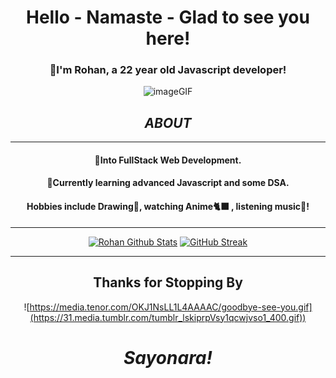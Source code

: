 
# <div align="center"> Hello - Namaste - Glad to see you here! </div>

  <div align="center">
 
### <p>🍁I'm Rohan, a 22 year old Javascript developer!<p>
 
![imageGIF](https://cdn.hashnode.com/res/hashnode/image/upload/v1595331045788/7DTc5AKaw.gif?auto=format,compress&gif-q=60&format=webm)
## *ABOUT* 
 <hr>
 
#### <p>👀Into FullStack Web Development. </p>
#### <p>🌱Currently learning advanced Javascript and some DSA.</p>
#### <p>Hobbies include Drawing🎨, watching Anime🐈‍⬛ , listening music🎵! </p> 
</div>
<hr>

<div align="center">
  
[![Rohan Github Stats](https://github-readme-stats.vercel.app/api?username=realrohankar&show_icons=true&theme=radical)](https://github.com/anuraghazra/github-readme-stats) 
[![GitHub Streak](https://streak-stats.demolab.com?user=realrohankar&theme=radical&border_radius=6.3)](https://git.io/streak-stats)

  </div>
<hr>

<div align="center">
 
## Thanks for Stopping By

![https://media.tenor.com/OKJ1NsLL1L4AAAAC/goodbye-see-you.gif](https://31.media.tumblr.com/tumblr_lskiprpVsy1qcwjvso1_400.gif))
# *Sayonara!*
</div>
